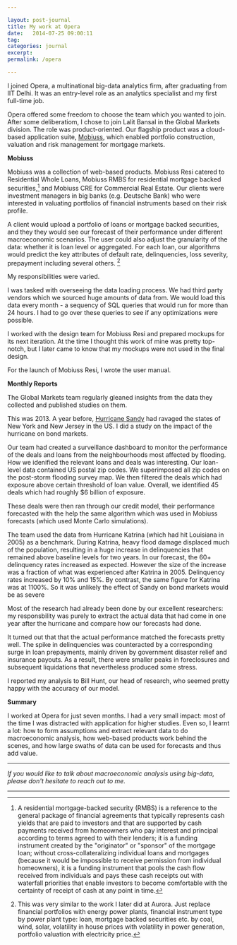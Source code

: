 ```yaml
---

layout: post-journal
title: My work at Opera
date:   2014-07-25 09:00:11
tag:
categories: journal
excerpt: 
permalink: /opera

---
```


I joined Opera, a multinational big-data analytics firm, after graduating from IIT Delhi. It was an entry-level role as an analytics specialist and my first full-time job.


Opera offered some freedom to choose the team which you wanted to join. After some deliberatiom, I chose to join Lalit Bansal in the Global Markets division. The role was product-oriented.  Our flagship product was a cloud-based application suite, [Mobiuss](https://www.operasolutions.com/knowledge-base/product-sheet/mobiuss-%E2%80%94-why-take-unnecessary-chances-risk#), which enabled portfolio construction, valuation and risk management for mortgage markets.

**Mobiuss**

Mobiuss was a collection of web-based products.  Mobiuss Resi catered to Residential Whole Loans, Mobiuss RMBS for residential mortgage backed securities,[^RMBS] and Mobiuss CRE for Commercial Real Estate. Our clients were investment managers in big banks (e.g. Deutsche Bank) who were interested in valuating portfolios of financial instruments based on their risk profile.  

[^RMBS]:  A residential mortgage-backed security (RMBS) is a reference to the general package of financial agreements that typically represents cash yields that are paid to investors and that are supported by cash payments received from homeowners who pay interest and principal according to terms agreed to with their lenders; it is a funding instrument created by the "originator" or "sponsor" of the mortgage loan; without cross-collateralizing individual loans and mortgages (because it would be impossible to receive permission from individual homeowners), it is a funding instrument that pools the cash flow received from individuals and pays these cash receipts out with waterfall priorities that enable investors to become comfortable with the certainty of receipt of cash at any point in time.

A client would upload a portfolio of loans or mortgage backed securities, and they they would see our forecast of their performance under different macroeconomic scenarios. The user could also adjust the granularity of the data: whether it is loan level or aggregated. For each loan, our algorithms would predict the key attributes of default rate, delinquencies, loss severity, prepayment including several others. [^aurora]

[^aurora]: This was very similar to the work I later did at Aurora. Just replace financial portfolios with energy power plants, financial instrument type  by power plant type: loan, mortgage backed securities etc. by coal, wind, solar,  volatility in house prices with volatility in power generation, portfolio valuation with electricity price.

My responsibilities were varied. 

I was tasked with overseeing the data loading process.  We had third party vendors which we sourced huge amounts of data from.  We would load this data every month - a sequency of SQL queries that would run for more than 24 hours. I had to go over these queries to see if any optimizations were possible. 

I worked with the design team for Mobiuss Resi and prepared mockups for its next iteration. At the time I thought this work of mine was pretty top-notch, but I later came to know that my mockups were not used in the final design.   

For the launch of Mobiuss Resi, I wrote the user manual. 


**Monthly Reports**


The Global Markets team regularly gleaned insights from the data they collected and published studies on them. 

This was 2013. A year before, [Hurricane Sandy](https://en.wikipedia.org/wiki/Hurricane_Sandy) had ravaged the states of New York and New Jersey in the US. I did a study on the impact of the hurricane on bond markets. 

Our team had created a surveillance dashboard to monitor the performance of the deals and loans from the neighbourhoods most affected by flooding.  How we idenified the relevant loans and deals was interesting. Our loan-level data contained US postal zip codes. We superimposed all zip codes on the post-storm flooding survey map. We then filtered the deals which had exposure above certain threshold of loan value. Overall, we identified 45 deals which had roughly $6 billion of exposure. 

These deals were then ran through our credit model, their performance forecasted with the help the same algorithm which was used in Mobiuss forecasts (which used Monte Carlo simulations). 

The team used the data from Hurricane Katrina (which had hit Louisiana in 2005) as a benchmark. During Katrina, heavy flood damage displaced much of the population, resulting in a huge increase in delinquencies that remained above baseline levels for two years. In our forecast,  the 60+ delinquency rates increased as expected. However the size of the increase was a fraction of what was experienced after Katrina in 2005. Delinquency rates increased by 10%  and 15%. By contrast, the same figure for Katrina was at 1100%.  So it was unlikely the effect of Sandy on bond markets would be as severe

Most of the research had already been done by our excellent researchers: my responsbility was purely to extract the actual data that had come in one year after the hurricane and compare how our forecasts had done. 

It turned out that that the actual performance matched the forecasts pretty well. The spike in delinquencies was counteracted by a corresponding surge in loan prepayments, mainly driven by government disaster relief and insurance payouts. As a result, there were smaller peaks in foreclosures and subsequent liquidations that nevertheless produced some stress.

I reported my analysis to Bill Hunt, our head of research, who seemed pretty happy with the accuracy of our model.  


**Summary**

I worked at Opera for just seven months. I had a very small impact: most of the time I was distracted with application for higher studies. Even so, I learnt a lot: how to form assumptions and extract relevant data to do macroeconomic analysis, how web-based products work behind the scenes, and how large swaths of data can be used for forecasts and thus add value. 

***

 
*If you would like to talk about macroeconomic analysis using big-data, please don't hesitate to reach out to me.* 


***



